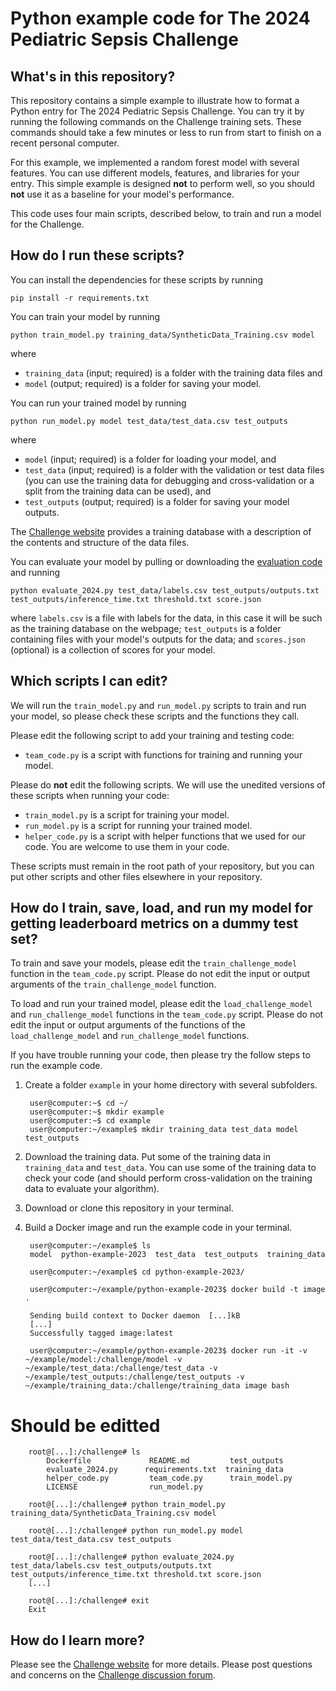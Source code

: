 # Python example code for The 2024 Pediatric Sepsis Challenge

## What's in this repository?

This repository contains a simple example to illustrate how to format a Python entry for The 2024 Pediatric Sepsis Challenge. You can try it by running the following commands on the Challenge training sets. These commands should take a few minutes or less to run from start to finish on a recent personal computer.

For this example, we implemented a random forest model with several features. You can use different models, features, and libraries for your entry. This simple example is designed **not** to perform well, so you should **not** use it as a baseline for your model's performance.

This code uses four main scripts, described below, to train and run a model for the Challenge.

## How do I run these scripts?

You can install the dependencies for these scripts by running

    pip install -r requirements.txt

You can train your model by running

    python train_model.py training_data/SyntheticData_Training.csv model

where

- `training_data` (input; required) is a folder with the training data files and
- `model` (output; required) is a folder for saving your model.

You can run your trained model by running

    python run_model.py model test_data/test_data.csv test_outputs

where

- `model` (input; required) is a folder for loading your model, and
- `test_data` (input; required) is a folder with the validation or test data files (you can use the training data for debugging and cross-validation or a split from the training data can be used), and
- `test_outputs` (output; required) is a folder for saving your model outputs.

The [Challenge website](https://sepsis.ubc.ca/research/current-research-projects/pediatric-sepsis-data-challenge) provides a training database with a description of the contents and structure of the data files.

You can evaluate your model by pulling or downloading the [evaluation code](evaluation-2024) and running

    python evaluate_2024.py test_data/labels.csv test_outputs/outputs.txt test_outputs/inference_time.txt threshold.txt score.json


where `labels.csv` is a file with labels for the data, in this case it will be such as the training database on the webpage; `test_outputs` is a folder containing files with your model's outputs for the data; and `scores.json` (optional) is a collection of scores for your model.

## Which scripts I can edit?

We will run the `train_model.py` and `run_model.py` scripts to train and run your model, so please check these scripts and the functions they call.

Please edit the following script to add your training and testing code:

* `team_code.py` is a script with functions for training and running your model.

Please do **not** edit the following scripts. We will use the unedited versions of these scripts when running your code:

* `train_model.py` is a script for training your model.
* `run_model.py` is a script for running your trained model.
* `helper_code.py` is a script with helper functions that we used for our code. You are welcome to use them in your code.

These scripts must remain in the root path of your repository, but you can put other scripts and other files elsewhere in your repository.

## How do I train, save, load, and run my model for getting leaderboard metrics on a dummy test set?

To train and save your models, please edit the `train_challenge_model` function in the `team_code.py` script. Please do not edit the input or output arguments of the `train_challenge_model` function.

To load and run your trained model, please edit the `load_challenge_model` and `run_challenge_model` functions in the `team_code.py` script. Please do not edit the input or output arguments of the functions of the `load_challenge_model` and `run_challenge_model` functions.


If you have trouble running your code, then please try the follow steps to run the example code.

1. Create a folder `example` in your home directory with several subfolders.

        user@computer:~$ cd ~/
        user@computer:~$ mkdir example
        user@computer:~$ cd example
        user@computer:~/example$ mkdir training_data test_data model test_outputs

2. Download the training data. Put some of the training data in `training_data` and `test_data`. You can use some of the training data to check your code (and should perform cross-validation on the training data to evaluate your algorithm).

3. Download or clone this repository in your terminal.

4. Build a Docker image and run the example code in your terminal.

        user@computer:~/example$ ls
        model  python-example-2023  test_data  test_outputs  training_data

        user@computer:~/example$ cd python-example-2023/

        user@computer:~/example/python-example-2023$ docker build -t image .

        Sending build context to Docker daemon  [...]kB
        [...]
        Successfully tagged image:latest

        user@computer:~/example/python-example-2023$ docker run -it -v ~/example/model:/challenge/model -v ~/example/test_data:/challenge/test_data -v ~/example/test_outputs:/challenge/test_outputs -v ~/example/training_data:/challenge/training_data image bash
# Should be editted
        root@[...]:/challenge# ls
            Dockerfile             README.md         test_outputs
            evaluate_2024.py      requirements.txt  training_data
            helper_code.py         team_code.py      train_model.py
            LICENSE                run_model.py

        root@[...]:/challenge# python train_model.py training_data/SyntheticData_Training.csv model

        root@[...]:/challenge# python run_model.py model test_data/test_data.csv test_outputs

        root@[...]:/challenge# python evaluate_2024.py test_data/labels.csv test_outputs/outputs.txt test_outputs/inference_time.txt threshold.txt score.json
        [...]

        root@[...]:/challenge# exit
        Exit

## How do I learn more?

Please see the [Challenge website](https://sepsis.ubc.ca/research/current-research-projects/pediatric-sepsis-data-challenge) for more details. Please post questions and concerns on the [Challenge discussion forum](https://groups.google.com/g/2024-pediatric-sepsis-data-challenge).


